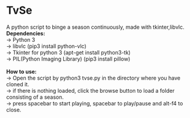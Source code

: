 # TvSe
A python script to binge a season continuously, made with tkinter,libvlc.
<br>
<b>Dependencies:</b><br>
-> Python 3<br>
-> libvlc (pip3 install python-vlc)<br>
-> Tkinter for python 3 (apt-get install python3-tk)<br>
-> PIL(Python Imaging Library) (pip3 install pillow)<br><br>
<b>How to use:</b><br>
-> Open the script by python3 tvse.py in the directory where you have cloned it.<br>
-> if there is nothing loaded, click the browse button to load a folder consisting of a season.<br>
-> press spacebar to start playing, spacebar to play/pause and alt-f4 to close.
